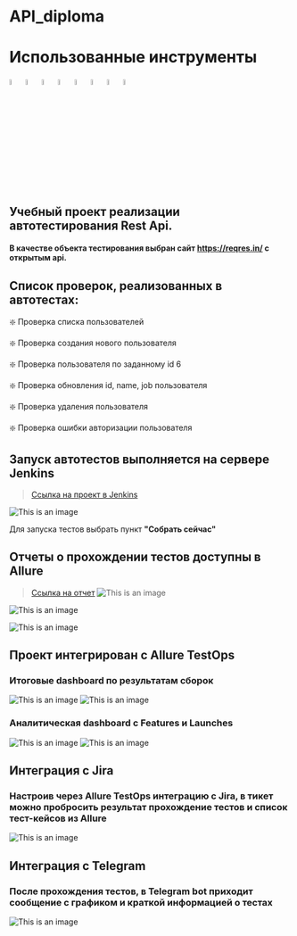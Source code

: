 # API_diploma
# Использованные инструменты
<p align="left">
<code><img width="5%" title="Python" src="https://upload.wikimedia.org/wikipedia/commons/thumb/0/0a/Python.svg/1024px-Python.svg.png"></code>
<code><img width="5%" title="Pycharm" src="https://upload.wikimedia.org/wikipedia/commons/thumb/1/1d/PyCharm_Icon.svg/1200px-PyCharm_Icon.svg.png"></code>
<code><img width="5%" title="Pytest" src="https://upload.wikimedia.org/wikipedia/commons/b/ba/Pytest_logo.svg"></code>
<code><img width="5%" title="Requests" src="https://upload.wikimedia.org/wikipedia/commons/a/aa/Requests_Python_Logo.png"></code>
<code><img width="5%" title="Allure Report" src="https://avatars.githubusercontent.com/u/5879127?s=200&v=4"></code>
<code><img width="5%" title="Allure TestOps" src="https://marketplace-cdn.atlassian.com/files/92e2d8c3-2a30-46c0-bf21-2453a4a270d3?fileType=image&mode=full-fit"></code>
<code><img width="5%" title="GitHub" src="https://cdn-icons-png.flaticon.com/512/25/25231.png"></code>
<code><img width="5%" title="Jenkins" src="https://avatars.githubusercontent.com/u/2520748?v=4"></code>
</code>
</p>


## Учебный проект реализации автотестирования **Rest Api**.<br/>
#### В качестве объекта тестирования выбран сайт https://reqres.in/ с открытым api.<br/>

## Список проверок, реализованных в автотестах:
:sparkle: Проверка списка пользователей

:sparkle: Проверка создания нового пользователя

:sparkle: Проверка пользователя по заданному id 6

:sparkle: Проверка обновления id, name, job пользователя

:sparkle: Проверка удаления пользователя

:sparkle: Проверка ошибки авторизации пользователя

## Запуск автотестов выполняется на сервере Jenkins
> <a target="_blank" href="tps://jenkins.autotests.cloud/job/API_diploma/10/">Ссылка на проект в Jenkins</a>

![This is an image](/resourses/jenkins.png)

Для запуска тестов выбрать пункт **"Собрать сейчас"**

## Отчеты о прохождении тестов доступны в Allure
> <a target="_blank" href="https://jenkins.autotests.cloud/job/API_diploma/allure/">Ссылка на отчет</a>
![This is an image](/resourses/Allure_report.png)

![This is an image](/resourses/Allure_graphs.png)

![This is an image](/resourses/Allure_behaviors.png)

## Проект интегрирован с Allure TestOps

### Итоговые dashboard по результатам сборок
![This is an image](/resourses/AllureTestOps_dashboard.png)
![This is an image](/resourses/TestOps_testcases.png)


### Аналитическая dashboard с Features и Launches
![This is an image](/resourses/AllureTestOps_features.png)
![This is an image](/resourses/AllureTestOps_launchers.png)

## Интеграция с Jira
### Настроив через Allure TestOps интеграцию с Jira, в тикет можно пробросить результат прохождение тестов и список тест-кейсов из Allure
![This is an image](/resourses/jira.png)

## Интеграция с Telegram
### После прохождения тестов, в Telegram bot приходит сообщение с графиком и краткой информацией о тестах
![This is an image](/resourses/telegram1.png)









